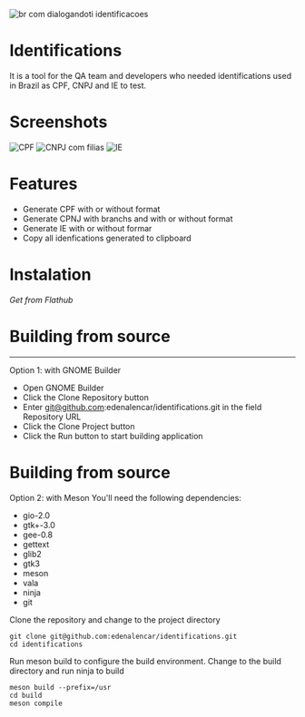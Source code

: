 
![br com dialogandoti identificacoes](https://user-images.githubusercontent.com/7075481/116942489-12533d80-ac48-11eb-9cc0-5d4e282e8077.png)


# Identifications
It is a tool for the QA team and developers who needed identifications used in Brazil as CPF, CNPJ and IE to test.

# Screenshots
![CPF](https://user-images.githubusercontent.com/7075481/116934335-3c523300-ac3b-11eb-84be-4612b966785b.png)
![CNPJ com filias](https://user-images.githubusercontent.com/7075481/116934405-55f37a80-ac3b-11eb-8fa2-09387d4b0be8.png)
![IE](https://user-images.githubusercontent.com/7075481/116934413-5855d480-ac3b-11eb-90af-f48728bddbb3.png)


# Features
* Generate CPF with or without format
* Generate CPNJ with branchs and with or without format
* Generate IE with or without formar
* Copy all idenfications generated to clipboard

# Instalation
_Get from Flathub_

# Building from source
---
  Option 1: with GNOME Builder
  * Open GNOME Builder
  * Click the Clone Repository button
  * Enter git@github.com:edenalencar/identifications.git in the field Repository URL
  * Click the Clone Project button
  * Click the Run button to start building application

# Building from source
  Option 2: with Meson
  You'll need the following dependencies:
  * gio-2.0
  * gtk+-3.0
  * gee-0.8
  * gettext
  * glib2
  * gtk3
  * meson
  * vala
  * ninja
  * git
  
  Clone the repository and change to the project directory
  
    git clone git@github.com:edenalencar/identifications.git
    cd identifications
    
  Run meson build to configure the build environment. Change to the build directory and run ninja to build
    
    meson build --prefix=/usr
    cd build
    meson compile
  
 
